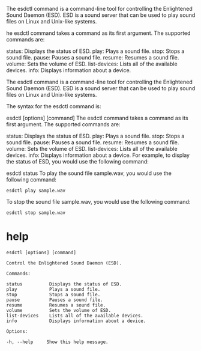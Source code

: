 The esdctl command is a command-line tool for controlling the Enlightened Sound Daemon (ESD). ESD is a sound server that can be used to play sound files on Linux and Unix-like systems.

he esdctl command takes a command as its first argument. The supported commands are:

status: Displays the status of ESD.
play: Plays a sound file.
stop: Stops a sound file.
pause: Pauses a sound file.
resume: Resumes a sound file.
volume: Sets the volume of ESD.
list-devices: Lists all of the available devices.
info: Displays information about a device.



The esdctl command is a command-line tool for controlling the Enlightened Sound Daemon (ESD). ESD is a sound server that can be used to play sound files on Linux and Unix-like systems.

The syntax for the esdctl command is:

esdctl [options] [command]
The esdctl command takes a command as its first argument. The supported commands are:

status: Displays the status of ESD.
play: Plays a sound file.
stop: Stops a sound file.
pause: Pauses a sound file.
resume: Resumes a sound file.
volume: Sets the volume of ESD.
list-devices: Lists all of the available devices.
info: Displays information about a device.
For example, to display the status of ESD, you would use the following command:

esdctl status
To play the sound file sample.wav, you would use the following command:

`esdctl play sample.wav`

To stop the sound file sample.wav, you would use the following command:

`esdctl stop sample.wav`



# help 

```
esdctl [options] [command]

Control the Enlightened Sound Daemon (ESD).

Commands:

status          Displays the status of ESD.
play            Plays a sound file.
stop            Stops a sound file.
pause           Pauses a sound file.
resume          Resumes a sound file.
volume          Sets the volume of ESD.
list-devices    Lists all of the available devices.
info            Displays information about a device.

Options:

-h, --help     Show this help message.
```
